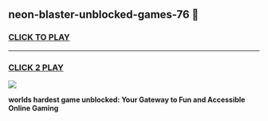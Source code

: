 
## neon-blaster-unblocked-games-76 👋
<h3>
<a href="https://premium.freeplayer.one?title=neon-blaster-unblocked-games-76&ref=14F">CLICK TO PLAY</a></h3>
<hr>

<h3>
<a href="https://premium.freeplayer.one?title=neon-blaster-unblocked-games-76&ref=14F">CLICK 2 PLAY</a>
  
</h3>

<a href="https://premium.freeplayer.one?title=neon-blaster-unblocked-games-76&ref=12F/"><img src="https://clearcache.store/games.png"></a>


**worlds hardest game unblocked: Your Gateway to Fun and Accessible Online Gaming**

